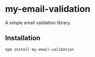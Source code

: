 # my-email-validation

A simple email validation library.

## Installation

```bash
npm install my-email-validation